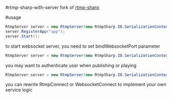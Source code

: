#rtmp-sharp-with-server
fork of [rtmp-sharp](https://github.com/imiuka/rtmp-sharp)

#usage

```csharp
RtmpServer server = new RtmpServer(new RtmpSharp.IO.SerializationContext());
server.RegisterApp("app");
server.Start();
```

to start websocket server, you need to set bindWebsocketPort parameter
```csharp
RtmpServer server = new RtmpServer(new RtmpSharp.IO.SerializationContext(), bindWebsocketPort: 80);
```

you may want to authenticate user when publishing or playing
```csharp
RtmpServer server = new RtmpServer(new RtmpSharp.IO.SerializationContext(), publishParameterAuth: (app, namevalue) => true, playParameterAuth: (app, namevalue) => true);
```

you can rewrite RtmpConnect or WebsocketConnect to implement your own service logic